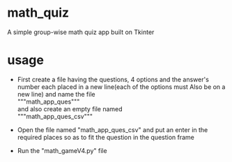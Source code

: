 # math_quiz
A simple group-wise math quiz app built on Tkinter

# usage  
* First create a file having the questions, 4 options and the answer's number each placed in a new line(each of the options must Also be on a new line) and name the file  
        """math_app_ques"""  
and also create an empty file named  
        """math_app_ques_csv"""  
  
* Open the file named "math_app_ques_csv" and put an enter in the required places so as to fit the question in the question frame  
  
* Run the "math_gameV4.py" file

